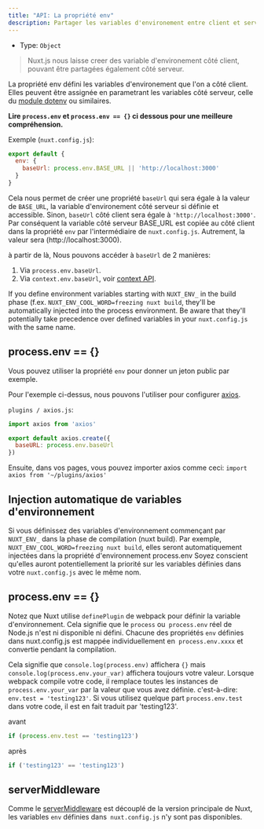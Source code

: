 ```yaml
---
title: "API: La propriété env"
description: Partager les variables d'environement entre client et serveur.
---
```


- Type: `Object`

> Nuxt.js nous laisse creer des variable d'environement côté client, pouvant être partagées également côté serveur. 

La propriété env défini les variables d'environement que l'on a côté client. Elles peuvent être assignée en parametrant les variables côté serveur, celle du [module dotenv](https://github.com/nuxt-community/dotenv-module) ou similaires.

**Lire `process.env` et `process.env == {}` ci dessous pour une meilleure compréhension.**

Exemple (`nuxt.config.js`):

```js
export default {
  env: {
    baseUrl: process.env.BASE_URL || 'http://localhost:3000'
  }
}
```

Cela nous permet de créer une propriété `baseUrl` qui sera égale à la valeur de `BASE_URL`, la variable d'environement côté serveur si définie et accessible. Sinon, `baseUrl` côté client sera égale à `'http://localhost:3000'`. Par conséquent la variable côté serveur BASE_URL est copiée au côté client dans la propriété `env` par l'intermédiaire de `nuxt.config.js`.
Autrement, la valeur sera (http://localhost:3000). 

à partir de là, Nous pouvons accéder à `baseUrl` de 2 manières:

1. Via `process.env.baseUrl`.
2. Via `context.env.baseUrl`, voir [context API](/api/context).

If you define environment variables starting with `NUXT_ENV_` in the build phase (f.ex. `NUXT_ENV_COOL_WORD=freezing nuxt build`, they'll be automatically injected into the process environment. Be aware that they'll potentially take precedence over defined variables in your `nuxt.config.js` with the same name.

## process.env == {}

Vous pouvez utiliser la propriété `env` pour donner un jeton public par exemple.

Pour l'exemple ci-dessus, nous pouvons l'utiliser pour configurer [axios](https://github.com/mzabriskie/axios).

`plugins / axios.js`:

```js
import axios from 'axios'

export default axios.create({
  baseURL: process.env.baseUrl
})
```

Ensuite, dans vos pages, vous pouvez importer axios comme ceci: `import axios from '~/plugins/axios'`

## Injection automatique de variables d'environnement

Si vous définissez des variables d'environnement commençant par `NUXT_ENV_` dans la phase de compilation (nuxt build). 
Par exemple, `NUXT_ENV_COOL_WORD=freezing nuxt build`, elles seront automatiquement injectées dans la propriété d'environnement process.env
Soyez conscient qu'elles auront potentiellement la priorité sur les variables définies dans votre `nuxt.config.js` avec le même nom.

## process.env == {}

Notez que Nuxt utilise `definePlugin` de webpack pour définir la variable d'environnement. Cela signifie que le `process` ou` process.env` réel de Node.js n'est ni disponible ni défini. Chacune des propriétés `env` définies dans nuxt.config.js est mappée individuellement en` process.env.xxxx` et convertie pendant la compilation.

Cela signifie que `console.log(process.env)` affichera `{}` mais `console.log(process.env.your_var)` affichera toujours votre valeur. Lorsque webpack compile votre code, il remplace toutes les instances de `process.env.your_var` par la valeur que vous avez définie. c'est-à-dire: `env.test = 'testing123'`. Si vous utilisez quelque part `process.env.test` dans votre code, il est en fait traduit par 'testing123'.

avant

```js
if (process.env.test == 'testing123')
```

après

```js
if ('testing123' == 'testing123')
```

## serverMiddleware

Comme le [serverMiddleware](/api/configuration-servermiddleware) est découplé de la version principale de Nuxt, les variables `env` définies dans` nuxt.config.js` n'y sont pas disponibles.
